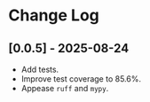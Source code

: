 # Change Log

## [0.0.5] - 2025-08-24

- Add tests.
- Improve test coverage to 85.6%.
- Appease `ruff` and `mypy`.
